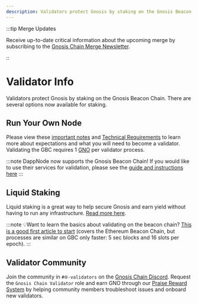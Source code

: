 ```yaml
---
description: Validators protect Gnosis by staking on the Gnosis Beacon Chain.
---
```


:::tip Merge Updates

Receive up-to-date critical information about the upcoming merge by subscribing to the [Gnosis Chain Merge Newsletter](https://gnosismerge.substack.com/).

::

# Validator Info

Validators protect Gnosis by staking on the Gnosis Beacon Chain. There are several options now available for staking.

## Run Your Own Node

Please view these [important notes](/nodeOld/consensus-layer-validator#before-starting) and [Technical Requirements](/nodeOld/consensus-layer-validator#beacon-chain-node-requirements) to learn more about expectations and what you will need to become a validator. Validating the GBC requires 1 [GNO](/about/tokens/gno) per validator process.

:::note
DappNode now supports the Gnosis Beacon Chain! If you would like to use their services for validation, please see the [guide and instructions here](https://forum.dappnode.io/t/how-to-setup-a-gnosis-beacon-chain-gbc-validator-on-dappnode/1351)
:::

## Liquid Staking
Liquid staking is a great way to help secure Gnosis and earn yield without having to run any infrastructure. [Read more here](/tools/beacon-chain/liquid-staking).

:::note
:bulb:Want to learn the basics about validating on the beacon chain? [This is a good first article to start](https://medium.com/alethio/ethereum-2-a-validators-journey-through-the-beacon-chain-843f70aaab2e) (covers the Ethereum Beacon Chain, but processes are similar on GBC only faster: 5 sec blocks and 16 slots per epoch).
:::

## Validator Community

Join the community in `#🌐-validators` on the [Gnosis Chain Discord](https://discord.gg/gnosischain). Request the `Gnosis Chain Validator` role and earn GNO through our [Praise Reward System](https://mirror.xyz/0xBcBfF58E166C78a0f7200Cc134b3b358eF0974E9/Cf2tQZdjIfsIiYKhejbC-hsM_IOIs8QVuK6ZO1XWvjw) by helping community members troubleshoot issues and onboard new validators.
